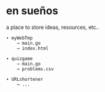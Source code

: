 # en sueños
a place to store ideas, resources, etc..

	∙ myWebTmp
		→ main.go
		→ index.html

	∙ quizgame
		→ main.go
		→ problems.csv

	∙ URLshortener
		→ ...

